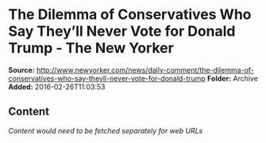 # The Dilemma of Conservatives Who Say They’ll Never Vote for Donald Trump - The New Yorker

**Source:** http://www.newyorker.com/news/daily-comment/the-dilemma-of-conservatives-who-say-theyll-never-vote-for-donald-trump
**Folder:** Archive
**Added:** 2016-02-26T11:03:53




## Content
*Content would need to be fetched separately for web URLs*
